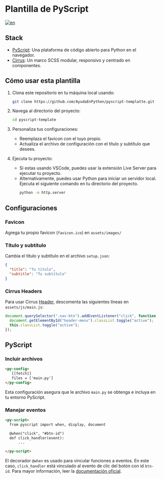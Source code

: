 # Plantilla de PyScript

[![en](https://img.shields.io/badge/lang-en-red.svg)](https://github.com/AyudaEnPython/pyscript-template/blob/master/README.md)

## Stack

- [PyScript](https://pyscript.net/): Una plataforma de código abierto para
  Python en el navegador.
- [Cirrus](https://cirrus-ui.com/): Un marco SCSS modular, responsivo y
  centrado en componentes.

## Cómo usar esta plantilla

1. Clona este repositorio en tu máquina local usando:

   ```bash
   git clone https://github.com/AyudaEnPython/pyscript-templatte.git
   ```

2. Navega al directorio del proyecto:

   ```bash
   cd pyscript-template
   ```

3. Personaliza tus configuraciones:

   - Reemplaza el favicon con el tuyo propio.
   - Actualiza el archivo de configuración con el título y subtítulo que desees.

4. Ejecuta tu proyecto:

   - Si estas usando VSCode, puedes usar la extensión Live Server para ejecutar
     tu proyecto.
   - Alternativamente, puedes usar Python para iniciar un servidor local.
     Ejecuta el siguiente comando en tu directorio del proyecto.
     ```bash
     python -m http.server
     ```

## Configuraciones

### Favicon

Agrega tu propio favicon (`favicon.ico`) en `assets/images/`

### Título y subtítulo

Cambia el título y subtítulo en el archivo `setup.json`:

```json
{
  "title": "Tu título",
  "subtitle": "Tu subtítulo"
}
```

### Cirrus Headers

Para usar Cirrus [Header](https://cirrus-ui.com/layout/header), descomenta las
siguientes líneas en `assets/js/main.js`:

```js
document.querySelector(".nav-btn").addEventListener("click", function () {
  document.getElementById("header-menu").classList.toggle("active");
  this.classList.toggle("active");
});
```

## PyScript

### Incluir archivos

```html
<py-config>
   [[fetch]]
   files = ['main.py']
</py-config>
```

Esta configuración asegura que le archivo `main.py` se obtenga e incluya en tu
entorno PyScript.

### Manejar eventos

```html
<py-script>
  from pyscript import when, display, document

  @when("click", "#btn-id")
  def click_handler(event):
      ...

</py-script>
```

El decorador `@when` es usado para vincular funciones a eventos. En este caso,
`click_handler` está vinculado al evento de clic del botón con id `btn-id`.
Para mayor información, leer la [documentación oficial](https://docs.pyscript.net/2024.9.1/api/#pyscriptwhen).
